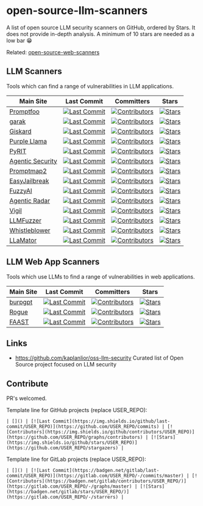 # open-source-llm-scanners
A list of open source LLM security scanners on GitHub, ordered by Stars. It does not provide in-depth analysis.
A minimum of 10 stars are needed as a low bar 😁

Related: [open-source-web-scanners](https://github.com/psiinon/open-source-web-scanners)

## LLM Scanners

Tools which can find a range of vulnerabilities in LLM applications.

| Main Site | Last Commit | Committers | Stars |
| --- | --- | --- | --- |
| [Promptfoo](https://github.com/promptfoo/promptfoo) | [![Last Commit](https://img.shields.io/github/last-commit/promptfoo/promptfoo)](https://github.com/promptfoo/promptfoo/commits) | [![Contributors](https://img.shields.io/github/contributors/promptfoo/promptfoo)](https://github.com/promptfoo/promptfoo/graphs/contributors) | [![Stars](https://img.shields.io/github/stars/promptfoo/promptfoo)](https://github.com/promptfoo/promptfoo/stargazers) |
| [garak](https://github.com/NVIDIA/garak) | [![Last Commit](https://img.shields.io/github/last-commit/NVIDIA/garak)](https://github.com/NVIDIA/garak/commits) | [![Contributors](https://img.shields.io/github/contributors/NVIDIA/garak)](https://github.com/NVIDIA/garak/graphs/contributors) | [![Stars](https://img.shields.io/github/stars/NVIDIA/garak)](https://github.com/NVIDIA/garak/stargazers) |
| [Giskard](https://github.com/Giskard-AI/giskard) | [![Last Commit](https://img.shields.io/github/last-commit/Giskard-AI/giskard)](https://github.com/Giskard-AI/giskard/commits) | [![Contributors](https://img.shields.io/github/contributors/Giskard-AI/giskard)](https://github.com/Giskard-AI/giskard/graphs/contributors) | [![Stars](https://img.shields.io/github/stars/Giskard-AI/giskard)](https://github.com/Giskard-AI/giskard/stargazers) |
| [Purple Llama](https://github.com/meta-llama/PurpleLlama) | [![Last Commit](https://img.shields.io/github/last-commit/meta-llama/PurpleLlama)](https://github.com/meta-llama/PurpleLlama/commits) | [![Contributors](https://img.shields.io/github/contributors/meta-llama/PurpleLlama)](https://github.com/meta-llama/PurpleLlama/graphs/contributors) | [![Stars](https://img.shields.io/github/stars/meta-llama/PurpleLlama)](https://github.com/meta-llama/PurpleLlama/stargazers) |
| [PyRIT](https://github.com/Azure/PyRIT) | [![Last Commit](https://img.shields.io/github/last-commit/Azure/PyRIT)](https://github.com/Azure/PyRIT/commits) | [![Contributors](https://img.shields.io/github/contributors/Azure/PyRIT)](https://github.com/Azure/PyRIT/graphs/contributors) | [![Stars](https://img.shields.io/github/stars/Azure/PyRIT)](https://github.com/Azure/PyRIT/stargazers) |
| [Agentic Security](https://github.com/msoedov/agentic_security) | [![Last Commit](https://img.shields.io/github/last-commit/msoedov/agentic_security)](https://github.com/msoedov/agentic_security/commits) | [![Contributors](https://img.shields.io/github/contributors/msoedov/agentic_security)](https://github.com/msoedov/agentic_security/graphs/contributors) | [![Stars](https://img.shields.io/github/stars/msoedov/agentic_security)](https://github.com/msoedov/agentic_security/stargazers) |
| [Promptmap2](https://github.com/utkusen/promptmap) | [![Last Commit](https://img.shields.io/github/last-commit/utkusen/promptmap)](https://github.com/utkusen/promptmap/commits) | [![Contributors](https://img.shields.io/github/contributors/utkusen/promptmap)](https://github.com/utkusen/promptmap/graphs/contributors) | [![Stars](https://img.shields.io/github/stars/utkusen/promptmap)](https://github.com/utkusen/promptmap/stargazers) |
| [EasyJailbreak](https://github.com/EasyJailbreak/EasyJailbreak) | [![Last Commit](https://img.shields.io/github/last-commit/EasyJailbreak/EasyJailbreak)](https://github.com/EasyJailbreak/EasyJailbreak/commits) | [![Contributors](https://img.shields.io/github/contributors/EasyJailbreak/EasyJailbreak)](https://github.com/EasyJailbreak/EasyJailbreak/graphs/contributors) | [![Stars](https://img.shields.io/github/stars/EasyJailbreak/EasyJailbreak)](https://github.com/EasyJailbreak/EasyJailbreak/stargazers) |
| [FuzzyAI](https://github.com/cyberark/FuzzyAI) | [![Last Commit](https://img.shields.io/github/last-commit/cyberark/FuzzyAI)](https://github.com/cyberark/FuzzyAI/commits) | [![Contributors](https://img.shields.io/github/contributors/cyberark/FuzzyAI)](https://github.com/cyberark/FuzzyAI/graphs/contributors) | [![Stars](https://img.shields.io/github/stars/cyberark/FuzzyAI)](https://github.com/cyberark/FuzzyAI/stargazers) |
| [Agentic Radar](https://github.com/splx-ai/agentic-radar) | [![Last Commit](https://img.shields.io/github/last-commit/splx-ai/agentic-radar)](https://github.com/splx-ai/agentic-radar/commits) | [![Contributors](https://img.shields.io/github/contributors/splx-ai/agentic-radar)](https://github.com/splx-ai/agentic-radar/graphs/contributors) | [![Stars](https://img.shields.io/github/stars/splx-ai/agentic-radar)](https://github.com/splx-ai/agentic-radar/stargazers) |
| [Vigil](https://github.com/deadbits/vigil-llm) | [![Last Commit](https://img.shields.io/github/last-commit/deadbits/vigil-llm)](https://github.com/deadbits/vigil-llm/commits) | [![Contributors](https://img.shields.io/github/contributors/deadbits/vigil-llm)](https://github.com/deadbits/vigil-llm/graphs/contributors) | [![Stars](https://img.shields.io/github/stars/deadbits/vigil-llm)](https://github.com/deadbits/vigil-llm/stargazers) |
| [LLMFuzzer](https://github.com/mnns/LLMFuzzer) | [![Last Commit](https://img.shields.io/github/last-commit/mnns/LLMFuzzer)](https://github.com/mnns/LLMFuzzer/commits) | [![Contributors](https://img.shields.io/github/contributors/mnns/LLMFuzzer)](https://github.com/mnns/LLMFuzzer/graphs/contributors) | [![Stars](https://img.shields.io/github/stars/mnns/LLMFuzzer)](https://github.com/mnns/LLMFuzzer/stargazers) |
| [Whistleblower](https://github.com/Repello-AI/whistleblower) | [![Last Commit](https://img.shields.io/github/last-commit/Repello-AI/whistleblower)](https://github.com/Repello-AI/whistleblower/commits) | [![Contributors](https://img.shields.io/github/contributors/Repello-AI/whistleblower)](https://github.com/Repello-AI/whistleblower/graphs/contributors) | [![Stars](https://img.shields.io/github/stars/Repello-AI/whistleblower)](https://github.com/Repello-AI/whistleblower/stargazers) |
| [LLaMator](https://github.com/RomiconEZ/LLaMator) | [![Last Commit](https://img.shields.io/github/last-commit/RomiconEZ/LLaMator)](https://github.com/RomiconEZ/LLaMator/commits) | [![Contributors](https://img.shields.io/github/contributors/RomiconEZ/LLaMator)](https://github.com/RomiconEZ/LLaMator/graphs/contributors) | [![Stars](https://img.shields.io/github/stars/RomiconEZ/LLaMator)](https://github.com/RomiconEZ/LLaMator/stargazers) |

## LLM Web App Scanners

Tools which use LLMs to find a range of vulnerabilities in web applications.

| Main Site | Last Commit | Committers | Stars |
| --- | --- | --- | --- |
| [burpgpt](https://github.com/aress31/burpgpt) | [![Last Commit](https://img.shields.io/github/last-commit/aress31/burpgpt)](https://github.com/aress31/burpgpt/commits) | [![Contributors](https://img.shields.io/github/contributors/aress31/burpgpt)](https://github.com/aress31/burpgpt/graphs/contributors) | [![Stars](https://img.shields.io/github/stars/aress31/burpgpt)](https://github.com/aress31/burpgpt/stargazers) |
| [Rogue](https://github.com/faizann24/rogue) | [![Last Commit](https://img.shields.io/github/last-commit/faizann24/rogue)](https://github.com/faizann24/rogue/commits) | [![Contributors](https://img.shields.io/github/contributors/faizann24/rogue)](https://github.com/faizann24/rogue/graphs/contributors) | [![Stars](https://img.shields.io/github/stars/faizann24/rogue)](https://github.com/faizann24/rogue/stargazers) |
| [FAAST](https://github.com/yacwagh/FAAST) | [![Last Commit](https://img.shields.io/github/last-commit/yacwagh/FAAST)](https://github.com/yacwagh/FAAST/commits) | [![Contributors](https://img.shields.io/github/contributors/yacwagh/FAAST)](https://github.com/yacwagh/FAAST/graphs/contributors) | [![Stars](https://img.shields.io/github/stars/yacwagh/FAAST)](https://github.com/yacwagh/FAAST/stargazers) |

## Links

* https://github.com/kaplanlior/oss-llm-security Curated list of Open Source project focused on LLM security

## Contribute

PR's welcomed.

Template line for GitHub projects (replace USER_REPO):
```
| []() | [![Last Commit](https://img.shields.io/github/last-commit/USER_REPO)](https://github.com/USER_REPO/commits) | [![Contributors](https://img.shields.io/github/contributors/USER_REPO)](https://github.com/USER_REPO/graphs/contributors) | [![Stars](https://img.shields.io/github/stars/USER_REPO)](https://github.com/USER_REPO/stargazers) |
```
Template line for GitLab projects (replace USER_REPO):
```
| []() | [![Last Commit](https://badgen.net/gitlab/last-commit/USER_REPO)](https://gitlab.com/USER_REPO/-/commits/master) | [![Contributors](https://badgen.net/gitlab/contributors/USER_REPO/)](https://gitlab.com/USER_REPO/-/graphs/master) | [![Stars](https://badgen.net/gitlab/stars/USER_REPO/)](https://gitlab.com/USER_REPO/-/starrers) |
```
